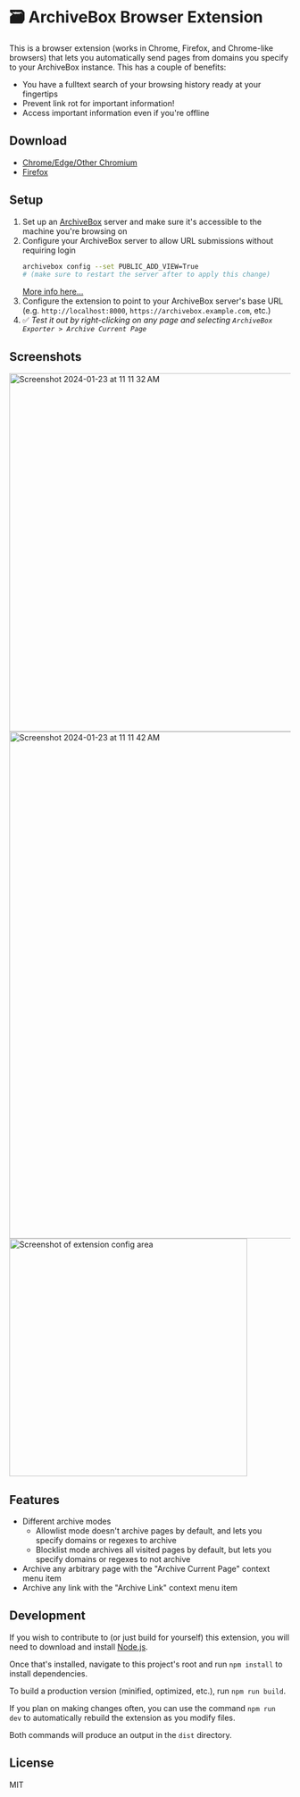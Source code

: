 # 🗃 ArchiveBox Browser Extension

This is a browser extension (works in Chrome, Firefox, and Chrome-like browsers) that lets you automatically send pages from domains you specify to your ArchiveBox instance. This has a couple of benefits:

- You have a fulltext search of your browsing history ready at your fingertips
- Prevent link rot for important information!
- Access important information even if you're offline

## Download

- [Chrome/Edge/Other Chromium](https://chrome.google.com/webstore/detail/habonpimjphpdnmcfkaockjnffodikoj)
- [Firefox](https://addons.mozilla.org/en-US/firefox/addon/archivebox-exporter/)

## Setup

1. Set up an [ArchiveBox](https://github.com/ArchiveBox/ArchiveBox#quickstart) server and make sure it's accessible to the machine you're browsing on
2. Configure your ArchiveBox server to allow URL submissions without requiring login
    ```bash
    archivebox config --set PUBLIC_ADD_VIEW=True
    # (make sure to restart the server after to apply this change)
    ```
    [More info here...](https://github.com/ArchiveBox/ArchiveBox/wiki/Configuration#public_index--public_snapshots--public_add_view)
3. Configure the extension to point to your ArchiveBox server's base URL (e.g. `http://localhost:8000`, `https://archivebox.example.com`, etc.)
4. ✅ *Test it out by right-clicking on any page and selecting `ArchiveBox Exporter > Archive Current Page`*

## Screenshots

<img width="642" alt="Screenshot 2024-01-23 at 11 11 32 AM" src="https://github.com/ArchiveBox/archivebox-extension/assets/511499/b0dc715c-4f88-49dd-a019-ffd65ebcc7c4">
<img width="908" alt="Screenshot 2024-01-23 at 11 11 42 AM" src="https://github.com/ArchiveBox/archivebox-extension/assets/511499/6c0b8125-e1b9-4c64-b79a-c74a8d85c176">
<img width="426" alt="Screenshot of extension config area" src="https://github.com/ArchiveBox/archivebox-extension/assets/511499/82d6ae08-6327-45ef-a536-cb775ec58b41">


## Features

- Different archive modes
  - Allowlist mode doesn't archive pages by default, and lets you specify domains or regexes to archive
  - Blocklist mode archives all visited pages by default, but lets you specify domains or regexes to not archive
- Archive any arbitrary page with the "Archive Current Page" context menu item
- Archive any link with the "Archive Link" context menu item

## Development

If you wish to contribute to (or just build for yourself) this extension, you will need to download and install [Node.js](https://nodejs.org/en/).

Once that's installed, navigate to this project's root and run `npm install` to install dependencies.

To build a production version (minified, optimized, etc.), run `npm run build`.

If you plan on making changes often, you can use the command `npm run dev` to automatically rebuild the extension as you modify files.

Both commands will produce an output in the `dist` directory.

## License

MIT
